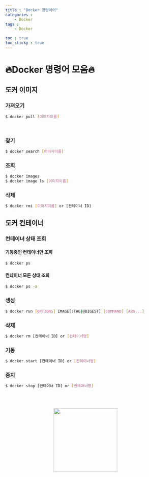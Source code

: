 ```yaml
---
title : "Docker 명령어어"
categories :
    - Docker
tags :
    - Docker

toc : true
toc_sticky : true
---
```


# :fire:Docker 명령어 모음:fire:

## 도커 이미지
### 가져오기
```bash
$ docker pull [이미지이름] 
```
<br>

### 찾기
```bash
$ docker search [이미지이름]
```

### 조회
```bash
$ docker images
$ docker image ls [이미지이름]
```

### 삭제
```bash
$ docker rmi [이미지이름] or [컨테이너 ID]
```
## 도커 컨테이너

### 컨테이너 상태 조회
#### 기동중인 컨테이너만 조회
```bash
$ docker ps
```
#### 컨테이너 모든 상태 조회
```bash
$ docker ps -a
```

### 생성
```bash
$ docker run [OPTIONS] IMAGE[:TAG|@DIGEST] [COMMAND] [ARG...]
```
### 삭제
```bash
$ docker rm [컨테이너 ID] or [컨테이너명]
```

### 기동
```bash
$ docker start [컨테이너 ID] or [컨테이너명]
```

### 중지
```bash
$ docker stop [컨테이너 ID] or [컨테이너명]
```

<br><br>
<div style="text-align:center;">
<img src="https://github.com/hyundo0630/hyundo0630.github.io/blob/main/images/%EA%B0%90%EC%82%AC%ED%95%A9%EB%8B%88%EB%8B%A4.gif?raw=true" width="200" height="200">
</div>